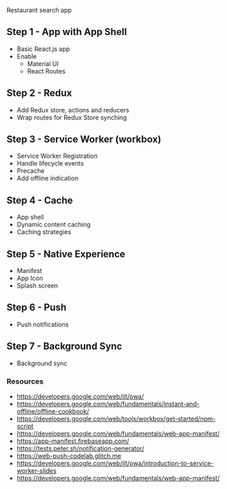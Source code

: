 Restaurant search app

## Step 1 - App with App Shell
- Basic React.js app
- Enable
	- Material UI
	- React Routes

## Step 2 - Redux
- Add Redux store, actions and reducers
- Wrap routes for Redux Store synching

## Step 3 - Service Worker (workbox)
- Service Worker Registration
- Handle lifecycle events
- Precache
- Add offline indication

## Step 4 - Cache
- App shell
- Dynamic content caching
- Caching strategies

## Step 5 - Native Experience
- Manifest
- App Icon
- Splash screen

## Step 6 - Push
- Push notifications

## Step 7 - Background Sync
- Background sync

### Resources
- https://developers.google.com/web/ilt/pwa/
- https://developers.google.com/web/fundamentals/instant-and-offline/offline-cookbook/
- https://developers.google.com/web/tools/workbox/get-started/npm-script
- https://developers.google.com/web/fundamentals/web-app-manifest/
- https://app-manifest.firebaseapp.com/
- https://tests.peter.sh/notification-generator/
- https://web-push-codelab.glitch.me
- https://developers.google.com/web/ilt/pwa/introduction-to-service-worker-slides
- https://developers.google.com/web/fundamentals/web-app-manifest/